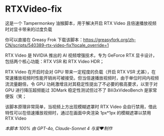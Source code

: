 # RTXVideo-fix
这是一个 Tampermonkey 油猴脚本，用于解决开启 RTX Video 且倍速播放视频时对显卡带来的过度负载

你可以直接在 Greasy Frok 下载该脚本：https://greasyfork.org/zh-CN/scripts/540389-rtx-video-fix?locale_override=1

RTX Video 是 NVIDIA 推出的 AI 视频增强技术，专为 GeForce RTX 显卡设计，包括两个核心功能：RTX VSR 和 RTX Video HDR；

RTX Video 在开启时会对 GPU 带来一定程度的负载（开启 RTX VSR 尤甚），在常速播放视频时性能开销尚可被接受。但当倍速播放视频时，由于单位时间内视频流流量翻倍，令 GPU 功耗激增且对其稳定性提出了不必要的极高要求，以至于对 GPU 进行降压超频能过 3DMark 稳定性测试但过不了 Bili3xVideoBench 是家常便饭（笑；

该脚本原理非常简单，当视频上方出现模糊遮罩时 RTX Video 会自行禁用，借此特性可以在倍速播放视频时，通过在画面中央渲染 1px*1px 的模糊遮罩以禁用 RTX Video

*本脚本 100% 由 GPT-4o, Claude-Sonnet 4 与爱❤制作*
